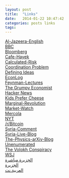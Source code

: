 ```yaml
---
layout: post
title:  "Links"
date:   2014-01-22 10:47:42
categories: posts links
tags:
---
```


<a target="_blank" href="http://www.aljazeera.com/news/middleeast/">Al-Jazeera-English</a><br />
<a target="_blank" href="http://www.bbc.co.uk/news/world/">BBC</a><br />
<a target="_blank" href="http://www.bloomberg.com/">Bloomberg</a><br />
<a target="_blank" href="http://www.cafehayek.com/">Cafe-Hayek</a><br />
<a target="_blank" href="http://www.calculatedriskblog.com/">Calculated-Risk</a><br />
<a target="_blank" href="http://www.coordinationproblem.org/">Coordination Problem</a><br />
<a target="_blank" href="http://www.hoover.org/publications/defining-ideas/libertarian-archives">Defining Ideas</a><br />
<a target="_blank" href="http://econlog.econlib.org/">EconLog</a><br />
<a target="_blank" href="http://www.feynmanlectures.caltech.edu/">Feynman-Lectures</a><br />
<a target="_blank" href="http://johnhcochrane.blogspot.com/">The Grumpy Economist</a><br />
<a target="_blank" href="https://news.ycombinator.com/news">Hacker News</a><br />
<a target="_blank" href="http://mungowitzend.blogspot.com/">Kids Prefer Cheese</a><br />
<a target="_blank" href="http://marginalrevolution.com/">Marginal-Revolution</a><br />
<a target="_blank" href="http://www.marketwatch.com/">Market-Watch</a><br />
<a target="_blank" href="http://www.mercola.com/">Mercola</a><br />
<a target="_blank" href="http://www.nytimes.com/">NYT</a><br />
<a target="_blank" href="http://www.reddit.com/r/bitcoin">/r/Bitcoin</a><br />
<a target="_blank" href="http://www.joshualandis.com/blog/">Syria-Comment</a><br />
<a target="_blank" href="http://live.aljazeera.com/Event/Syria_Live_Blog">Syria-Live-Blog</a><br />
<a target="_blank" href="https://medium.com/the-physics-arxiv-blog">The-Physics-arXiv-Blog</a><br />
<a target="_blank" href="http://unenumerated.blogspot.com/">Unenumerated</a><br />
<a target="_blank" href="http://www.volokh.com/">The Volokh Conspiracy</a><br />
<a target="_blank" href="http://online.wsj.com/home-page">WSJ</a><br />
<a target="_blank" href="http://www.livestation.com/ar/channels/aljazeera-arabic">الجزيرة مباشرة</a><br />
<a target="_blank" href="http://www.aljazeera.net/portal">الجزيرة</a><br />
<a target="_blank" href="http://www.alarabiya.net/default.html">العربية.نت</a>